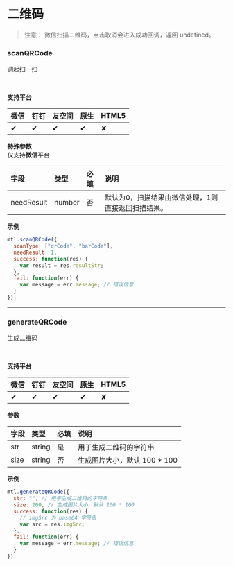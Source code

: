 # 二维码

> 注意：
> 微信扫描二维码，点击取消会进入成功回调，返回 undefined。

<a name="MTL_scanQRCode" class="anchor"></a>
### scanQRCode
调起扫一扫

<br>

**支持平台**

| **微信** | **钉钉** | **友空间** | **原生** | **HTML5** |
| :--- | :--- | :--- | :--- | :--- |
| ✔︎ | ✔︎ | ✔︎ | ✔︎ | ✘ |


**特殊参数**<br />仅支持**微信**平台

| **字段** | **类型** | **必填** | **说明** |
| :--- | :--- | :--- | :--- |
| needResult | number | 否 | 默认为0，扫描结果由微信处理，1则直接返回扫描结果。 |


**示例**
```javascript
mtl.scanQRCode({
  scanType: ["qrCode", "barCode"],
  needResult: 1,
  success: function(res) {
    var result = res.resultStr;
  },
  fail: function(err) {
    var message = err.message; // 错误信息
  }
});
```

---


<a name="MTL_generateQRCode" class="anchor"></a>
### generateQRCode
生成二维码

<br>

**支持平台**

| **微信** | **钉钉** | **友空间** | **原生** | **HTML5** |
| :--- | :--- | :--- | :--- | :--- |
| ✔︎ | ✔︎ | ✔︎ | ✔︎ | ✘ |


**参数**

| **字段** | **类型** | **必填** | **说明** |
| :--- | :--- | :--- | :--- |
| str | string | 是 | 用于生成二维码的字符串 |
| size | string | 否 | 生成图片大小，默认 100 * 100 |


**示例**
```javascript
mtl.generateQRCode({
  str: "", // 用于生成二维码的字符串
  size: 200, // 生成图片大小，默认 100 * 100
  success: function(res) {
    // imgSrc 为 base64 字符串
    var src = res.imgSrc;
  },
  fail: function(err) {
    var message = err.message; // 错误信息
  }
});
```



